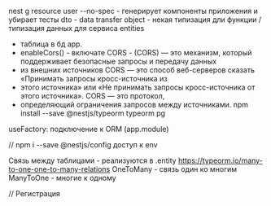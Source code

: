 nest g resource user --no-spec - генерирует компоненты приложения и убирает тесты
dto - data transfer object - некая типизация дли функции / типизация данных для сервиса entities
- таблица в бд app.
- enableCors() - включате CORS - (CORS) — это механизм, который поддерживает безопасные запросы и передачу данных
- из внешних источников CORS — это способ веб-серверов сказать «Принимать запросы кросс-источника из 
- этого источника» или «Не принимать запросы кросс-источника от этого источника». CORS — это протокол,
- определяющий ограничения запросов между источниками. npm install --save @nestjs/typeorm typeorm pg

useFactory: подключение к ORM (app.module)

// npm i --save @nestjs/config доступ к env

Связь между таблицами - реализуются в .entity https://typeorm.io/many-to-one-one-to-many-relations 
OneToMany - связь один ко многим ManyToOne - многие к одному

// Регистрация 